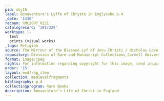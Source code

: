 ```yaml
---
pid: obj16
label: Bonaventure's Lyffe of Chryste in Englysshe p.4
_date: '1430'
recnum: RMC2007_0221
catalogrecord: '3817329'
worktype: |-
  text
  prints (visual works)
_tags: Religion
source: The Mirrour of the Blessed Lyf of Jesu Christi / Nicholas Love
repository: Division of Rare and Manuscript Collections_Cornell University Library
format: image/jpeg
rights: For information regarding copyright for this image, send inquiries to rarerepro@cornell.edu
order: '15'
layout: medfrag_item
collection: medievalfragments
bibliography: p.4
collectingprogram: Rare Books
description: Bonaventure's Life of Christ in England
---
```


